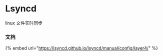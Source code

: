 # Lsyncd

linux 文件实时同步

### 文档

{% embed url="https://lsyncd.github.io/lsyncd/manual/config/layer4/" %}
